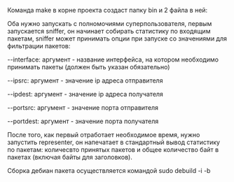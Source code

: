 Команда make в корне проекта создаст папку bin и 2 файла в ней:

Оба нужно запускать с полномочиями суперпользователя, первым запускается sniffer, он начинает собирать статистику по входящим пакетам, sniffer может принимать опции при запуске со значениями для фильтрации пакетов:

--interface: аргумент - название интерфейса, на котором необходимо принимать пакеты (должен быть указан обязательно)

--ipsrc: аргумент - значение ip адреса отправителя

--ipdest: аргумент - значение ip адреса получателя

--portsrc: аргумент - значение порта отправителя

--portdest: аргумент - значение порта получателя

После того, как первый отработает необходимое время, нужно запустить representer, он напечатает в стандартный вывод статистику по пакетам: 
количесвто принятых пакетов и общее количество байт в пакетах (включая байты для заголовков). 


Сборка дебиан пакета осуществляется командой sudo debuild -i -b
